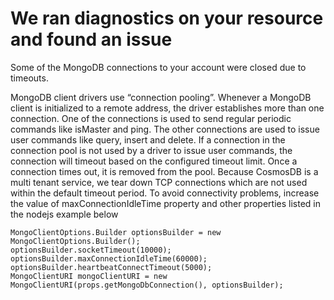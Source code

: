 <properties
	pageTitle="MongoDB Connection Errors RCA"
	description="RCA - MongoDB Connection Errors"
	infoBubbleText="MongoDB connections to your account were closed due to timeouts. See the details on the right."
	service="microsoft.documentdb"
	resource="databaseAccounts"
	authors="bharathb"
	displayOrder=""
	articleId="mongoconnection_8C52AB01-61A4-4758-A14C-CC5702F83D3F"
  diagnosticScenario="MachineKeyUpdates"
	selfHelpType="rca"
	supportTopicIds="32597502"
	resourceTags=""
	productPesIds="15585"
	cloudEnvironments="public"
/>
# We ran diagnostics on your resource and found an issue
<!--issueDescription-->
Some of the MongoDB connections to your account were closed due to timeouts.
<!--/issueDescription-->
MongoDB client drivers use “connection pooling”. Whenever a MongoDB client is initialized to a remote address, the driver establishes more than one connection.
One of the connections is used to send regular periodic commands like isMaster and ping. 
The other connections are used to issue user commands like query, insert and delete.
If a connection in the connection pool is not used by a driver to issue user commands, the connection will timeout based on the configured timeout limit. Once a connection times out, it is removed from the pool.
Because CosmosDB is a multi tenant service, we tear down TCP connections which are not used within the default timeout period. 
To avoid connectivity problems, increase the value of maxConnectionIdleTime property and other properties listed in the nodejs example below
```
MongoClientOptions.Builder optionsBuilder = new MongoClientOptions.Builder();
optionsBuilder.socketTimeout(10000);
optionsBuilder.maxConnectionIdleTime(60000);
optionsBuilder.heartbeatConnectTimeout(5000);
MongoClientURI mongoClientURI = new MongoClientURI(props.getMongoDbConnection(), optionsBuilder);
```
